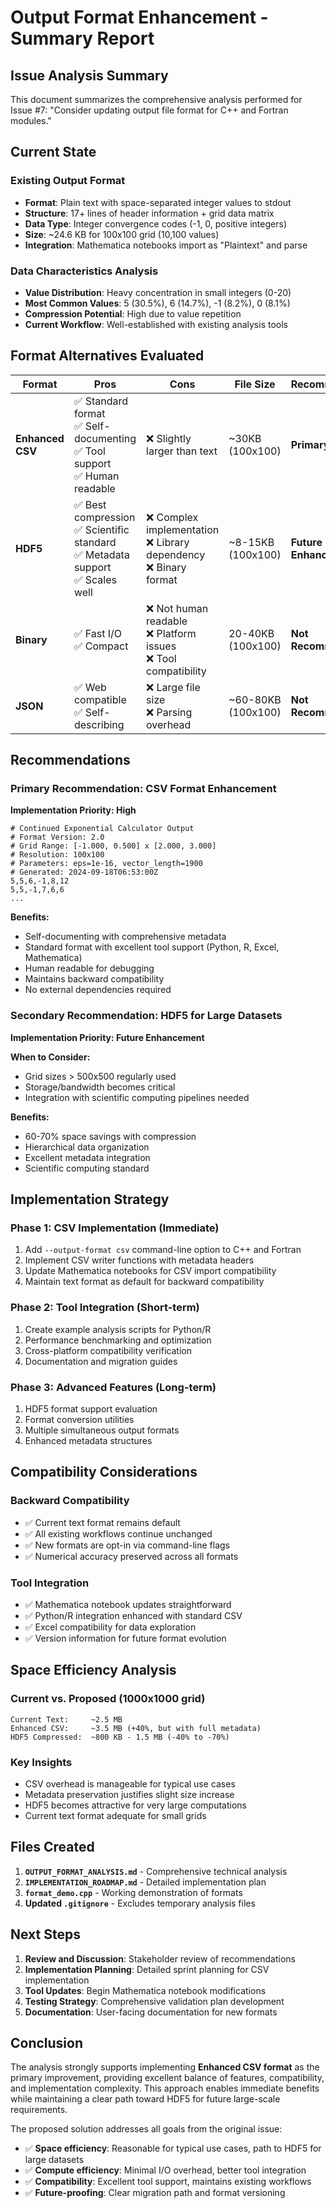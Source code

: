 # Output Format Enhancement - Summary Report

## Issue Analysis Summary

This document summarizes the comprehensive analysis performed for Issue #7: "Consider updating output file format for C++ and Fortran modules."

## Current State

### Existing Output Format
- **Format**: Plain text with space-separated integer values to stdout
- **Structure**: 17+ lines of header information + grid data matrix  
- **Data Type**: Integer convergence codes (-1, 0, positive integers)
- **Size**: ~24.6 KB for 100x100 grid (10,100 values)
- **Integration**: Mathematica notebooks import as "Plaintext" and parse

### Data Characteristics Analysis
- **Value Distribution**: Heavy concentration in small integers (0-20)
- **Most Common Values**: 5 (30.5%), 6 (14.7%), -1 (8.2%), 0 (8.1%)
- **Compression Potential**: High due to value repetition
- **Current Workflow**: Well-established with existing analysis tools

## Format Alternatives Evaluated

| Format | Pros | Cons | File Size | Recommendation |
|--------|------|------|-----------|----------------|
| **Enhanced CSV** | ✅ Standard format<br>✅ Self-documenting<br>✅ Tool support<br>✅ Human readable | ❌ Slightly larger than text | ~30KB (100x100) | **Primary Choice** |
| **HDF5** | ✅ Best compression<br>✅ Scientific standard<br>✅ Metadata support<br>✅ Scales well | ❌ Complex implementation<br>❌ Library dependency<br>❌ Binary format | ~8-15KB (100x100) | **Future Enhancement** |
| **Binary** | ✅ Fast I/O<br>✅ Compact | ❌ Not human readable<br>❌ Platform issues<br>❌ Tool compatibility | 20-40KB (100x100) | **Not Recommended** |
| **JSON** | ✅ Web compatible<br>✅ Self-describing | ❌ Large file size<br>❌ Parsing overhead | ~60-80KB (100x100) | **Not Recommended** |

## Recommendations

### Primary Recommendation: CSV Format Enhancement

**Implementation Priority: High**

```csv
# Continued Exponential Calculator Output
# Format Version: 2.0  
# Grid Range: [-1.000, 0.500] x [2.000, 3.000]
# Resolution: 100x100
# Parameters: eps=1e-16, vector_length=1900
# Generated: 2024-09-18T06:53:00Z
5,5,6,-1,8,12
5,5,-1,7,6,6
...
```

**Benefits:**
- Self-documenting with comprehensive metadata
- Standard format with excellent tool support (Python, R, Excel, Mathematica)
- Human readable for debugging
- Maintains backward compatibility
- No external dependencies required

### Secondary Recommendation: HDF5 for Large Datasets

**Implementation Priority: Future Enhancement**

**When to Consider:**
- Grid sizes > 500x500 regularly used
- Storage/bandwidth becomes critical
- Integration with scientific computing pipelines needed

**Benefits:**
- 60-70% space savings with compression
- Hierarchical data organization
- Excellent metadata integration
- Scientific computing standard

## Implementation Strategy

### Phase 1: CSV Implementation (Immediate)
1. Add `--output-format csv` command-line option to C++ and Fortran
2. Implement CSV writer functions with metadata headers
3. Update Mathematica notebooks for CSV import compatibility
4. Maintain text format as default for backward compatibility

### Phase 2: Tool Integration (Short-term)
1. Create example analysis scripts for Python/R
2. Performance benchmarking and optimization
3. Cross-platform compatibility verification
4. Documentation and migration guides

### Phase 3: Advanced Features (Long-term)
1. HDF5 format support evaluation
2. Format conversion utilities
3. Multiple simultaneous output formats
4. Enhanced metadata structures

## Compatibility Considerations

### Backward Compatibility
- ✅ Current text format remains default
- ✅ All existing workflows continue unchanged
- ✅ New formats are opt-in via command-line flags
- ✅ Numerical accuracy preserved across all formats

### Tool Integration
- ✅ Mathematica notebook updates straightforward
- ✅ Python/R integration enhanced with standard CSV
- ✅ Excel compatibility for data exploration
- ✅ Version information for future format evolution

## Space Efficiency Analysis

### Current vs. Proposed (1000x1000 grid)
```
Current Text:     ~2.5 MB
Enhanced CSV:     ~3.5 MB (+40%, but with full metadata)
HDF5 Compressed:  ~800 KB - 1.5 MB (-40% to -70%)
```

### Key Insights
- CSV overhead is manageable for typical use cases
- Metadata preservation justifies slight size increase
- HDF5 becomes attractive for very large computations
- Current text format adequate for small grids

## Files Created

1. **`OUTPUT_FORMAT_ANALYSIS.md`** - Comprehensive technical analysis
2. **`IMPLEMENTATION_ROADMAP.md`** - Detailed implementation plan
3. **`format_demo.cpp`** - Working demonstration of formats
4. **Updated `.gitignore`** - Excludes temporary analysis files

## Next Steps

1. **Review and Discussion**: Stakeholder review of recommendations
2. **Implementation Planning**: Detailed sprint planning for CSV implementation
3. **Tool Updates**: Begin Mathematica notebook modifications
4. **Testing Strategy**: Comprehensive validation plan development
5. **Documentation**: User-facing documentation for new formats

## Conclusion

The analysis strongly supports implementing **Enhanced CSV format** as the primary improvement, providing excellent balance of features, compatibility, and implementation complexity. This approach enables immediate benefits while maintaining a clear path toward HDF5 for future large-scale requirements.

The proposed solution addresses all goals from the original issue:
- ✅ **Space efficiency**: Reasonable for typical use cases, path to HDF5 for large datasets
- ✅ **Compute efficiency**: Minimal I/O overhead, better tool integration
- ✅ **Compatibility**: Excellent tool support, maintains existing workflows
- ✅ **Future-proofing**: Clear migration path and format versioning